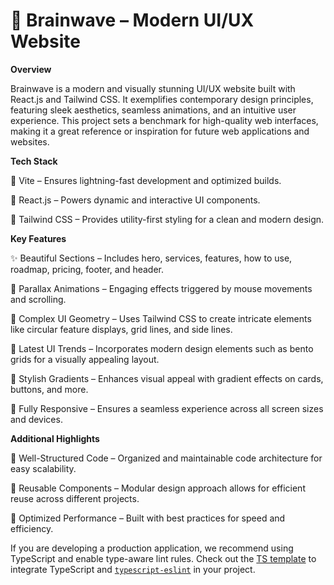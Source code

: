 # **🚀 Brainwave – Modern UI/UX Website**

**Overview**

Brainwave is a modern and visually stunning UI/UX website built with React.js and Tailwind CSS. It exemplifies contemporary design principles, featuring sleek aesthetics, seamless animations, and an intuitive user experience. This project sets a benchmark for high-quality web interfaces, making it a great reference or inspiration for future web applications and websites.

**Tech Stack**

🔹 Vite – Ensures lightning-fast development and optimized builds.

🔹 React.js – Powers dynamic and interactive UI components.

🔹 Tailwind CSS – Provides utility-first styling for a clean and modern design.

**Key Features**

✨ Beautiful Sections – Includes hero, services, features, how to use, roadmap, pricing, footer, and header.

🎢 Parallax Animations – Engaging effects triggered by mouse movements and scrolling.

📐 Complex UI Geometry – Uses Tailwind CSS to create intricate elements like circular feature displays, grid lines, and side lines.

🎨 Latest UI Trends – Incorporates modern design elements such as bento grids for a visually appealing layout.

🌈 Stylish Gradients – Enhances visual appeal with gradient effects on cards, buttons, and more.

📱 Fully Responsive – Ensures a seamless experience across all screen sizes and devices.

**Additional Highlights**

🔹 Well-Structured Code – Organized and maintainable code architecture for easy scalability.

🔹 Reusable Components – Modular design approach allows for efficient reuse across different projects.

🔹 Optimized Performance – Built with best practices for speed and efficiency.




If you are developing a production application, we recommend using TypeScript and enable type-aware lint rules. Check out the [TS template](https://github.com/vitejs/vite/tree/main/packages/create-vite/template-react-ts) to integrate TypeScript and [`typescript-eslint`](https://typescript-eslint.io) in your project.
